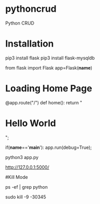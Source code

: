 # pythoncrud
Python CRUD


# Installation

pip3 install flask
pip3 install flask-mysqldb


from flask import Flask
app=Flask(__name__)

# Loading Home Page
@app.route("/")
def home():
	return "<h1>Hello World</h1>";

if(__name__=='__main__'):
	app.run(debug=True);

python3 app.py

http://127.0.0.1:5000/


#Kill Mode

ps -ef | grep python

sudo kill -9 -30345

